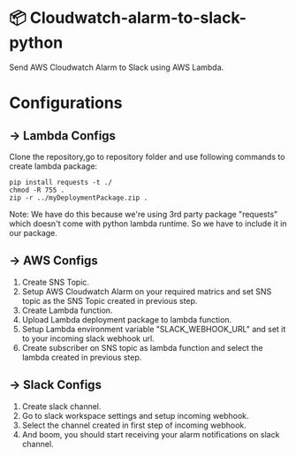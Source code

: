 # :package: Cloudwatch-alarm-to-slack-python
Send AWS Cloudwatch Alarm to Slack using AWS Lambda.

# Configurations

## → Lambda Configs
Clone the repository,go to repository folder and use following commands to create lambda package:
```
pip install requests -t ./
chmod -R 755 .
zip -r ../myDeploymentPackage.zip .
```
Note: We have do this because we're using 3rd party package "requests" which doesn't come with python lambda runtime. So we have to include it in our package.

## → AWS Configs
1. Create SNS Topic.
2. Setup AWS Cloudwatch Alarm on your required matrics and set SNS topic as the SNS Topic created in previous step.
3. Create Lambda function.
4. Upload Lambda deployment package to lambda function.
5. Setup Lambda environment variable "SLACK_WEBHOOK_URL" and set it to your incoming slack webhook url.
6. Create subscriber on SNS topic as lambda function and select the lambda created in previous step.

## → Slack Configs
1. Create slack channel.
2. Go to slack workspace settings and setup incoming webhook.
3. Select the channel created in first step of incoming webhook.
4. And boom, you should start receiving your alarm notifications on slack channel.
